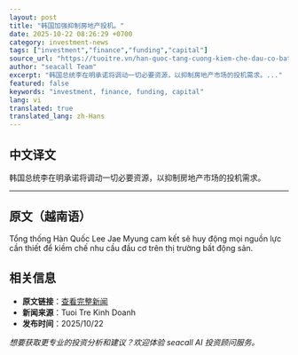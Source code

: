 ```yaml
---
layout: post
title: "韩国加强抑制房地产投机。"
date: 2025-10-22 08:26:29 +0700
category: investment-news
tags: ["investment","finance","funding","capital"]
source_url: "https://tuoitre.vn/han-quoc-tang-cuong-kiem-che-dau-co-bat-dong-san-20251022005959589.htm"
author: "seacall Team"
excerpt: "韩国总统李在明承诺将调动一切必要资源，以抑制房地产市场的投机需求。..."
featured: false
keywords: "investment, finance, funding, capital"
lang: vi
translated: true
translated_lang: zh-Hans
---
```


## 中文译文

韩国总统李在明承诺将调动一切必要资源，以抑制房地产市场的投机需求。

---

## 原文（越南语）

Tổng thống Hàn Quốc Lee Jae Myung cam kết sẽ huy động mọi nguồn lực cần thiết để kiềm chế nhu cầu đầu cơ trên thị trường bất động sản.

## 相关信息

- **原文链接**：[查看完整新闻](https://tuoitre.vn/han-quoc-tang-cuong-kiem-che-dau-co-bat-dong-san-20251022005959589.htm)
- **新闻来源**：Tuoi Tre Kinh Doanh
- **发布时间**：2025/10/22

*想要获取更专业的投资分析和建议？欢迎体验 seacall AI 投资顾问服务。*
